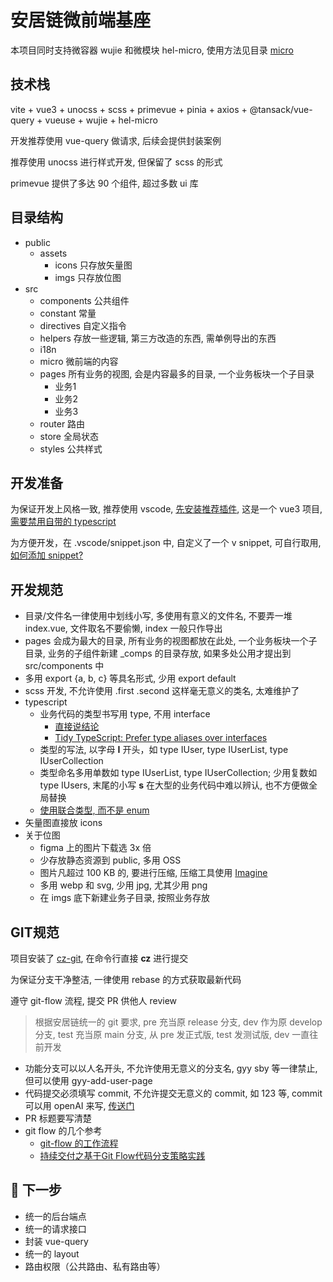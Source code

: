 # 安居链微前端基座

本项目同时支持微容器 wujie 和微模块 hel-micro, 使用方法见目录 [micro](./src/micro/README.md)

## 技术栈

vite + vue3 + unocss + scss + primevue + pinia + axios + @tansack/vue-query + vueuse + wujie + hel-micro

开发推荐使用 vue-query 做请求, 后续会提供封装案例

推荐使用 unocss 进行样式开发, 但保留了 scss 的形式

primevue 提供了多达 90 个组件, 超过多数 ui 库

## 目录结构

-   public
    -   assets
        -   icons 只存放矢量图
        -   imgs 只存放位图
-   src
    -   components 公共组件
    -   constant 常量
    -   directives 自定义指令
    -   helpers 存放一些逻辑, 第三方改造的东西, 需单例导出的东西
    -   i18n
    -   micro 微前端的内容
    -   pages 所有业务的视图, 会是内容最多的目录, 一个业务板块一个子目录
        -   业务1
        -   业务2
        -   业务3
    -   router 路由
    -   store 全局状态
    -   styles 公共样式

## 开发准备

为保证开发上风格一致, 推荐使用 vscode, [先安装推荐插件](https://blog.csdn.net/bianliuzhu/article/details/129286833), 这是一个 vue3 项目, [需要禁用自带的 typescript](https://cn.vuejs.org/guide/typescript/overview.html#volar-takeover-mode)

为方便开发，在 .vscode/snippet.json 中, 自定义了一个 v snippet, 可自行取用, [如何添加 snippet?](https://juejin.cn/post/6844903601685397512?searchId=20240217144320857F942847EE8BE2B124)

## 开发规范

-   目录/文件名一律使用中划线小写, 多使用有意义的文件名, 不要弄一堆 index.vue, 文件取名不要偷懒, index 一般只作导出
-   pages 会成为最大的目录, 所有业务的视图都放在此处, 一个业务板块一个子目录, 业务的子组件新建 \_comps 的目录存放, 如果多处公用才提出到 src/components 中
-   多用 export {a, b, c} 等具名形式, 少用 export default
-   scss 开发, 不允许使用 .first .second 这样毫无意义的类名, 太难维护了
-   typescript
    -   业务代码的类型书写用 type, 不用 interface
        -   [直接说结论](https://juejin.cn/post/7304867327752912906)
        -   [Tidy TypeScript: Prefer type aliases over interfaces](https://fettblog.eu/tidy-typescript-prefer-type-aliases/)
    -   类型的写法, 以字母 <strong>I</strong> 开头，如 type IUser, type IUserList, type IUserCollection
    -   类型命名多用单数如 type IUserList, type IUserCollection; 少用复数如 type IUsers, 末尾的小写 <strong>s</strong> 在大型的业务代码中难以辨认, 也不方便做全局替换
    -   [使用联合类型, 而不是 enum](https://fettblog.eu/tidy-typescript-avoid-enums/)
-   矢量图直接放 icons
-   关于位图
    -   figma 上的图片下载选 3x 倍
    -   少存放静态资源到 public, 多用 OSS
    -   图片凡超过 100 KB 的, 要进行压缩, 压缩工具使用 [Imagine](https://github.com/meowtec/Imagine)
    -   多用 webp 和 svg, 少用 jpg, 尤其少用 png
    -   在 imgs 底下新建业务子目录, 按照业务存放

## GIT规范

项目安装了 [cz-git](https://cz-git.qbb.sh/zh/), 在命令行直接 <strong>cz</strong> 进行提交

为保证分支干净整洁, 一律使用 rebase 的方式获取最新代码

遵守 git-flow 流程, 提交 PR 供他人 review

> 根据安居链统一的 git 要求, pre 充当原 release 分支, dev 作为原 develop 分支, test 充当原 main 分支, 从 pre 发正式版, test 发测试版, dev 一直往前开发

-   功能分支可以以人名开头, 不允许使用无意义的分支名, gyy sby 等一律禁止, 但可以使用 gyy-add-user-page
-   代码提交必须填写 commit, 不允许提交无意义的 commit, 如 123 等, commit 可以用 openAI 来写, [传送门](https://cz-git.qbb.sh/zh/recipes/openai)
-   PR 标题要写清楚
-   git flow 的几个参考
    -   [git-flow 的工作流程](https://www.git-tower.com/learn/git/ebook/cn/command-line/advanced-topics/git-flow)
    -   [持续交付之基于Git Flow代码分支策略实践](https://bbs.huaweicloud.com/blogs/301173)

## 🚧 下一步

-   统一的后台端点
-   统一的请求接口
-   封装 vue-query
-   统一的 layout
-   路由权限（公共路由、私有路由等）
